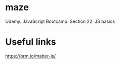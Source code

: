 # maze

Udemy. JavaScript Bootcamp. Section 22. JS basics

# Useful links

https://brm.io/matter-js/
